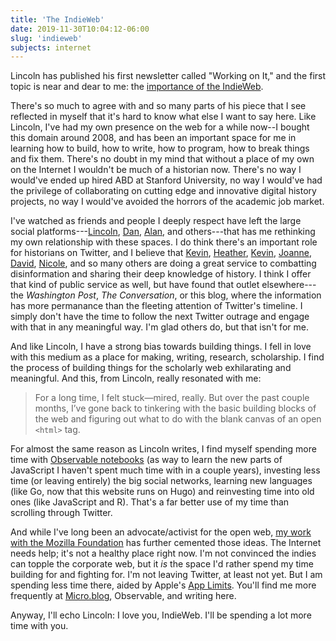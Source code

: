 ```yaml
---
title: 'The IndieWeb'
date: 2019-11-30T10:04:12-06:00
slug: 'indieweb'
subjects: internet
---
```


Lincoln has published his first newsletter called "Working on It," and the
first topic is near and dear to me: the [importance of the
IndieWeb](https://buttondown.email/lmullen/archive/love-letter-to-the-indieweb/). 

There's so much to agree with and so many parts of his piece that I see
reflected in myself that it's hard to know what else I want to say here. Like
Lincoln, I've had my own presence on the web for a while now--I bought this
domain around 2008, and has been an important space for me in learning how to
build, how to write, how to program, how to break things and fix them. There's
no doubt in my mind that without a place of my own on the Internet I wouldn't
be much of a historian now. There's no way I would've ended up hired ABD at
Stanford University, no way I would've had the privilege of collaborating on
cutting edge and innovative digital history projects, no way I would've
avoided the horrors of the academic job market. 

I've watched as friends and people I deeply respect have left the large social platforms---[Lincoln](https://lincolnmullen.com), [Dan](https://dancohen.org/), [Alan](http://ayjay.org), and others---that has me rethinking my own relationship with these spaces. I do think there's an important role for historians on Twitter, and I believe that [Kevin](https://twitter.com/KevinMKruse), [Heather](https://twitter.com/HC_Richardson), [Kevin](https://twitter.com/TheTattooedProf), [Joanne](https://twitter.com/jbf1755), [David](https://twitter.com/davidastinwalsh), [Nicole](https://twitter.com/pastpunditry), and so many others are doing a great service to combatting disinformation and sharing their deep knowledge of history.  I think I offer that kind of public service as well, but have found that outlet elsewhere---the *Washington Post*, *The Conversation*, or this blog, where the information has more permanance than the fleeting attention of Twitter's timeline. I simply don't have the time to follow the next Twitter outrage and engage with that in any meaningful way. I'm glad others do, but that isn't for me. 

And like Lincoln, I have a strong bias towards building things. I fell in love
with this medium as a place for making, writing, research, scholarship. I find
the process of building things for the scholarly web exhilarating and
meaningful. And this, from Lincoln, really resonated with me: 

> For a long time, I felt stuck—mired, really. But over the past couple months, I’ve gone back to tinkering with the basic building blocks of the web and figuring out what to do with the blank canvas of an open `<html>` tag.

For almost the same reason as Lincoln writes, I find myself spending more time
with [Observable notebooks](https://observablehq.com/@hepplerj) (as way to
learn the new parts of JavaScript I haven't spent much time with in a couple
years), investing less time (or leaving entirely) the big social networks,
learning new languages (like Go, now that this website runs on Hugo) and
reinvesting time into old ones (like JavaScript and R). That's a far better
use of my time than scrolling through Twitter. 

And while I've long been an advocate/activist for the open web, [my work with
the Mozilla Foundation](https://foundation.mozilla.org/en/opportunity/mozilla-open-leaders/) has further cemented those ideas. The Internet needs
help; it's not a healthy place right now. I'm not convinced the indies can
topple the corporate web, but it *is* the space I'd rather spend my time
building for and fighting for. I'm not leaving Twitter, at least not yet. But
I am spending less time there, aided by Apple's [App
Limits](https://support.apple.com/en-us/HT208982). You'll find me more
frequently at [Micro.blog](https://micro.blog), Observable, and writing here.  

Anyway, I'll echo Lincoln: I love you, IndieWeb. I'll be spending a lot more
time with you.
